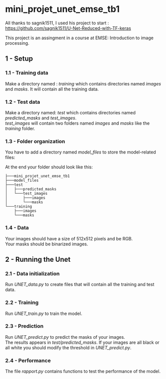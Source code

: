 # mini_projet_unet_emse_tb1

All thanks to sagnik1511, I used his project to start : https://github.com/sagnik1511/U-Net-Reduced-with-TF-keras 

This project is an assingment in a course at EMSE: Introduction to image processing.

## 1 - Setup
### 1.1 - Training data
Make a directory named : *training* which contains directories named *images* and *masks*. It will contain all the training data.

### 1.2 - Test data
Make a directory named: *test* which contains directories named *predicted_masks* and *test_images*. <br>
*test_images* will contain two folders named *images* and *masks* like the *training* folder. 

### 1.3 - Folder organization 
You have to add a directory named *model_files* to store the model-related files: <br>

At the end your folder should look like this: 
```
├───mini_projet_unet_emse_tb1
├───model_files
├───test
│   ├───predicted_masks
│   └───test_images
│       ├───images
│       └───masks
└───training
    ├───images
    └───masks
```

### 1.4 - Data
Your images should have a size of 512x512 pixels and be RGB. <br>
Your masks should be binarized images.

## 2 - Running the Unet
### 2.1 - Data initialization
Run *UNET_data.py* to create files that will contain all the training and test data.

### 2.2 - Training
Run *UNET_train.py* to train the model.

### 2.3 - Prediction
Run *UNET_predict.py* to predict the masks of your images. <br>
The results appears in *test/predicted_masks*. If your images are all black or all white you should modify the threshold in *UNET_predict.py*.

### 2.4 - Performance 
The file *rapport.py* contains functions to test the performance of the model. 